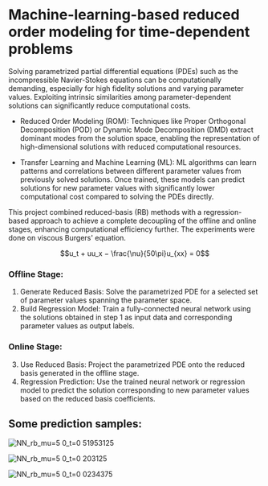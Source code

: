# Machine-learning-based reduced order modeling for time-dependent problems

Solving parametrized partial differential equations (PDEs) such as the incompressible Navier-Stokes equations can be computationally demanding, especially for high fidelity solutions and varying parameter values. Exploiting intrinsic similarities among parameter-dependent solutions can significantly reduce computational costs.

- Reduced Order Modeling (ROM): Techniques like Proper Orthogonal Decomposition (POD) or Dynamic Mode Decomposition (DMD) extract dominant modes from the solution space, enabling the representation of high-dimensional solutions with reduced computational resources.

- Transfer Learning and Machine Learning (ML): ML algorithms can learn patterns and correlations between different parameter values from previously solved solutions. Once trained, these models can predict solutions for new parameter values with significantly lower computational cost compared to solving the PDEs directly.

This project combined reduced-basis (RB) methods with a regression-based approach to achieve a complete decoupling of the offline and online stages, enhancing computational efficiency further. The experiments were done on viscous Burgers' equation.

$$u_t + uu_x − \frac{\nu}{50\pi}u_{xx} = 0$$

### Offline Stage:
1. Generate Reduced Basis: Solve the parametrized PDE for a selected set of parameter values spanning the parameter space.
2. Build Regression Model: Train a fully-connected neural network using the solutions obtained in step 1 as input data and corresponding parameter values as output labels.
### Online Stage:
3. Use Reduced Basis: Project the parametrized PDE onto the reduced basis generated in the offline stage.
4. Regression Prediction: Use the trained neural network or regression model to predict the solution corresponding to new parameter values based on the reduced basis coefficients.


## Some prediction samples:
![NN_rb_mu=5 0_t=0 51953125](https://github.com/nataliepham6720/ROM_pde/assets/112508461/2e5d111a-e87e-43b5-8b83-54689eaf7d06)

![NN_rb_mu=5 0_t=0 203125](https://github.com/nataliepham6720/ROM_pde/assets/112508461/c6175438-89b9-4799-b83d-37269a279837)


![NN_rb_mu=5 0_t=0 0234375](https://github.com/nataliepham6720/ROM_pde/assets/112508461/fb4c00f8-5f24-4924-9e39-c0e85dbf472f)


